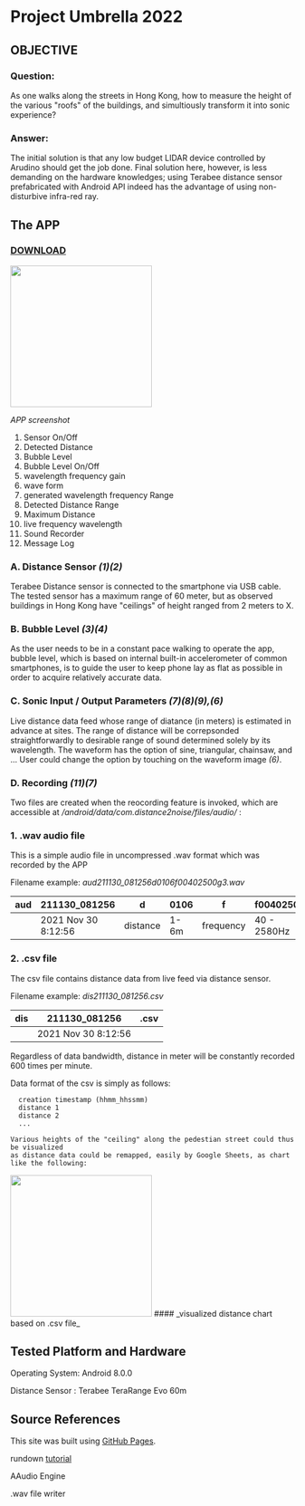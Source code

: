 # Project Umbrella 2022
## OBJECTIVE

### Question:

As one walks along the streets in Hong Kong, how to measure the height of the various "roofs" of the buildings, and simultiously
transform it into sonic experience?

### Answer:

The initial solution is that any low budget LIDAR device controlled by Arudino should get the job done. 
Final solution here, however, is less demanding on the hardware knowledges; using Terabee distance sensor 
prefabricated with Android API indeed has the advantage of using non-disturbive infra-red ray.

## The APP
### [DOWNLOAD](https://play.google.com/store/games?hl=en&gl=US)
 
<img src="https://i.ibb.co/NsGNQdx/app-screenshot.jpg" width="250" border="0">

_APP screenshot_
1. Sensor On/Off
2. Detected Distance
3. Bubble Level
4. Bubble Level On/Off
5. wavelength frequency gain
6. wave form
7. generated wavelength frequency Range
8. Detected Distance Range
9. Maximum Distance
10. live frequency wavelength
11. Sound Recorder
12. Message Log


### A. Distance Sensor _(1)(2)_ 

Terabee Distance sensor is connected to the smartphone via USB cable. The tested sensor has a maximum range of 60 meter, but 
as observed buildings in Hong Kong have "ceilings" of height ranged from 2 meters to X.

### B. Bubble Level _(3)(4)_ 

As the user needs to be in a constant pace walking to operate the app, bubble level, which is based on internal built-in accelerometer of 
common smartphones, is to guide the user to keep phone lay as flat as possible in order to acquire relatively accurate data. 

### C. Sonic Input / Output Parameters _(7)(8)(9),(6)_

Live distance data feed whose range of diatance (in meters) is estimated in advance at sites. 
The range of distance will be correpsonded straightforwardly to desirable range of sound determined solely by its wavelength. 
The waveform has the option of sine, triangular, chainsaw, and ... User could change the option by touching on the waveform image _(6)_.

### D. Recording _(11)(7)_

Two files are created when the reocording feature is invoked, which 
are accessible at _/android/data/com.distance2noise/files/audio/_ :

### 1. .wav audio file
 
   This is a simple audio file in uncompressed .wav format which was recorded by the APP
  
   Filename example:
   _aud211130_081256d0106f00402500g3.wav_
 
|aud| 211130_081256|d|0106|f|f00402500|g|3|.wav |
|---|--------------|-|----|-|---------|-|-|---- |
|   | 2021 Nov 30 8:12:56|distance|1-6m|frequency|40 - 2580Hz|amplitude gain|x3| |

### 2. .csv file  
   The csv file contains distance data from live feed via distance sensor.
   
   Filename example:
   _dis211130_081256.csv_
 
|dis| 211130_081256|.csv |
|---|--------------|---- |
|   | 2021 Nov 30 8:12:56| |
   
   
   Regardless of data bandwidth, distance in meter will be constantly recorded 600 times per minute.
   
   Data format of the csv is simply as follows:
   
      creation timestamp (hhmm_hhssmm)
      distance 1 
      distance 2
      ...
    
    Various heights of the "ceiling" along the pedestian street could thus be visualized 
    as distance data could be remapped, easily by Google Sheets, as chart like the following:

<img src="https://i.ibb.co/R4DTWF4/sketch-1662554043749.jpg" height="250">
#### _visualized distance chart based on .csv file_


## Tested Platform and Hardware

Operating System: Android 8.0.0 

Distance Sensor : Terabee TeraRange Evo 60m 

## Source References

This site was built using [GitHub Pages](https://pages.github.com/).

rundown [tutorial](https://docs.github.com/en/get-started/writing-on-github/getting-started-with-writing-and-formatting-on-github/basic-writing-and-formatting-syntax)

AAudio Engine

.wav file writer 




